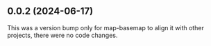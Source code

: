 ## 0.0.2 (2024-06-17)

This was a version bump only for map-basemap to align it with other projects, there were no code changes.